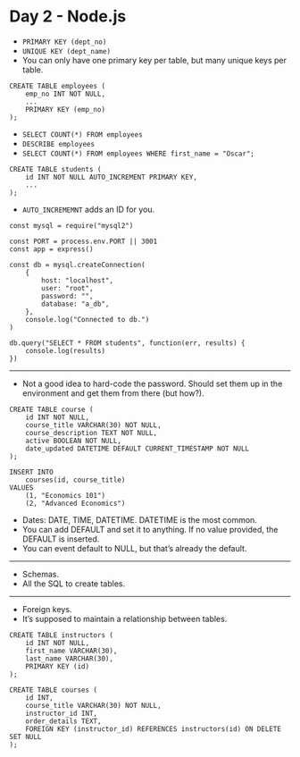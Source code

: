 # Day 2 - Node.js
- `PRIMARY KEY (dept_no)`
- `UNIQUE KEY (dept_name)`
- You can only have one primary key per table, but many unique keys per table.

```
CREATE TABLE employees (
	emp_no INT NOT NULL,
	...
	PRIMARY KEY (emp_no)
);

```

- `SELECT COUNT(*) FROM employees`
- `DESCRIBE employees`
- `SELECT COUNT(*) FROM employees WHERE first_name = "Oscar";`

```
CREATE TABLE students (
	id INT NOT NULL AUTO_INCREMENT PRIMARY KEY,
	...
);

```

- `AUTO_INCREMEMNT` adds an ID for you.

```
const mysql = require("mysql2")

const PORT = process.env.PORT || 3001
const app = express()

const db = mysql.createConnection(
	{
		host: "localhost",
		user: "root",
		password: "",
		database: "a_db",
	},
	console.log("Connected to db.")
)

db.query("SELECT * FROM students", function(err, results) {
	console.log(results)
})

```

---
- Not a good idea to hard-code the password. Should set them up in the environment and get them from there (but how?).

```
CREATE TABLE course (
	id INT NOT NULL,
	course_title VARCHAR(30) NOT NULL,
	course_description TEXT NOT NULL,
	active BOOLEAN NOT NULL,
	date_updated DATETIME DEFAULT CURRENT_TIMESTAMP NOT NULL
);

INSERT INTO
	courses(id, course_title)
VALUES
	(1, "Economics 101")
	(2, "Advanced Economics")
```

- Dates: DATE, TIME, DATETIME. DATETIME is the most common.
- You can add DEFAULT and set it to anything. If no value provided, the DEFAULT is inserted.
- You can event default to NULL, but that’s already the default.

---
- Schemas.
- All the SQL to create tables.

---
- Foreign keys.
- It’s supposed to maintain a relationship between tables.

```
CREATE TABLE instructors (
	id INT NOT NULL,
	first_name VARCHAR(30),
	last_name VARCHAR(30),
	PRIMARY KEY (id)
);

CREATE TABLE courses (
	id INT,
	course_title VARCHAR(30) NOT NULL,
	instructor_id INT,
	order_details TEXT,
	FOREIGN KEY (instructor_id) REFERENCES instructors(id) ON DELETE SET NULL
);

```
